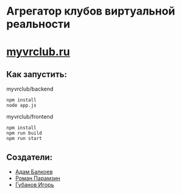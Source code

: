 # Агрегатор клубов виртуальной реальности
# [myvrclub.ru](https://myvrclub.ru)

## Как запустить:
myvrclub/backend
```
npm install
node app.js
```
myvrclub/frontend
```
npm install
npm run build
npm run start
```

## Создатели:
- [Адам Балкоев](https://github.com/balkoev)
- [Роман Парамзин](https://github.com/filpoyma)
- [Губанов Игорь](https://github.com/GubanovIgor)

